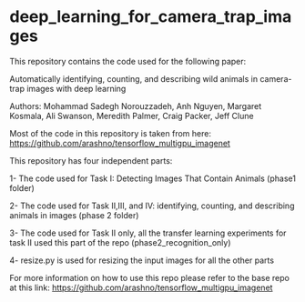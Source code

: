 # deep_learning_for_camera_trap_images
This repository contains the code used for the following paper:

Automatically identifying, counting, and describing wild animals in camera-trap images with deep learning

Authors: Mohammad Sadegh Norouzzadeh, Anh Nguyen, Margaret Kosmala, Ali Swanson, Meredith Palmer, Craig Packer, Jeff Clune

Most of the code in this repository is taken from here: https://github.com/arashno/tensorflow_multigpu_imagenet

This repository has four independent parts:

1- The code used for Task I: Detecting Images That Contain Animals (phase1 folder)

2- The code used for Task II,III, and IV: identifying, counting, and describing animals in images (phase 2 folder)

3- The code used for Task II only, all the transfer learning experiments for task II used this part of the repo (phase2_recognition_only)

4- resize.py is used for resizing the input images for all the other parts


For more information on how to use this repo please refer to the base repo at this link: https://github.com/arashno/tensorflow_multigpu_imagenet

